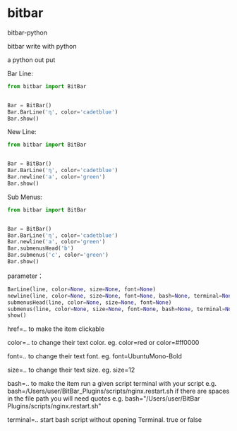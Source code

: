 bitbar
=================

bitbar-python

bitbar write with python

a python out put

Bar Line:

```python
from bitbar import BitBar


Bar = BitBar()
Bar.BarLine('η', color='cadetblue')
Bar.show()
```
New Line:
```python
from bitbar import BitBar


Bar = BitBar()
Bar.BarLine('η', color='cadetblue')
Bar.newline('a', color='green')
Bar.show()
```
Sub Menus:
```python
from bitbar import BitBar


Bar = BitBar()
Bar.BarLine('η', color='cadetblue')
Bar.newline('a', color='green')
Bar.submenusHead('b')
Bar.submenus('c', color='green')
Bar.show()
```
parameter：
```python
BarLine(line, color=None, size=None, font=None)
newline(line, color=None, size=None, font=None, bash=None, terminal=None, href=None)
submenusHead(line, color=None, size=None, font=None)
submenus(line, color=None, size=None, font=None, bash=None, terminal=None, href=None)
show()
```

href=.. to make the item clickable

color=.. to change their text color. eg. color=red or color=#ff0000

font=.. to change their text font. eg. font=UbuntuMono-Bold

size=.. to change their text size. eg. size=12

bash=.. to make the item run a given script terminal with your script e.g. bash=/Users/user/BitBar_Plugins/scripts/nginx.restart.sh if there are spaces in the file path you will need quotes e.g. bash="/Users/user/BitBar Plugins/scripts/nginx.restart.sh"

terminal=.. start bash script without opening Terminal. true or false

